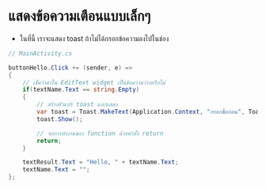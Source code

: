 
# แสดงข้อความเตือนแบบเล็กๆ 

- ในที่นี้ เราจะแสดง toast ถ้าไม่ได้กรอกข้อความลงไปในช่อง

```cs
// MainActivity.cs 

buttonHello.Click += (sender, e) =>
{
    // เช็คว่าค่าใน EditText widget เป็นข้อความว่างหรือไม่
    if(textName.Text == string.Empty)
    {
        // สร้างตัวแปร toast และแสดง
        var toast = Toast.MakeText(Application.Context, "กรอกชื่อก่อน", ToastLength.Short);
        toast.Show();

        // จบการทำงานของ function ด้วยคำสั่ง return
        return;
    }

    textResult.Text = "Hello, " + textName.Text;
    textName.Text = "";
};
```